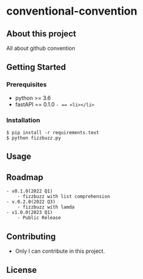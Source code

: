 # conventional-convention

## About this project

All about github convention


## Getting Started

### Prerequisites

- python >= 3.6
- fastAPI == 0.1.0
`- == <li></li>`

### Installation

```shell
$ pip install -r requirements.text
$ python fizzbuzz.py
```

## Usage

## Roadmap

	- v0.1.0(2022 Q1)
		- fizzbuzz with list comprehension
	- v.0.2.0(2022 Q3)
		- fizzbuzz with lamda
	- v1.0.0(2023 Q1)
		- Public Release

## Contributing

- Only I can contribute in this project.

## License
